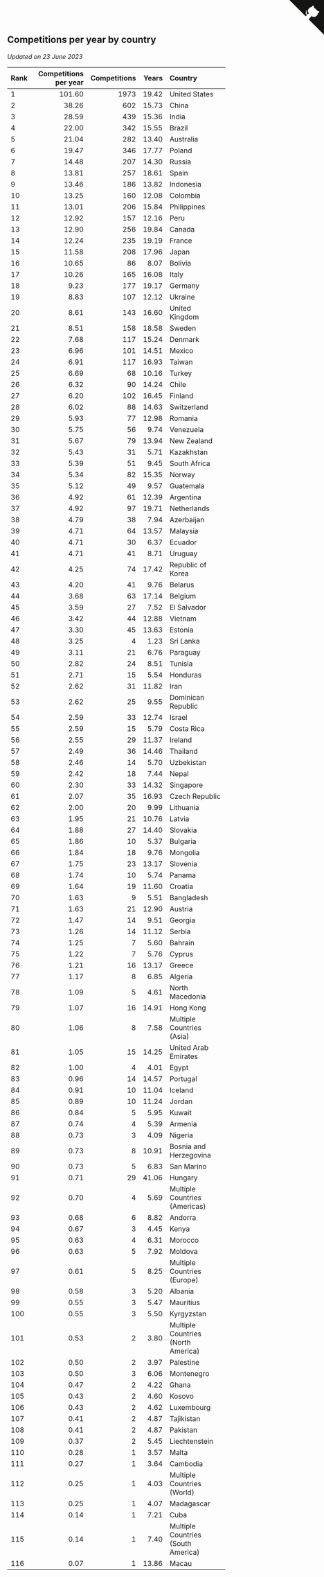 ## Competitions per year by country

*Updated on 23 June 2023*

| Rank | Competitions per year | Competitions | Years | Country |
| :--- | ---: | ---: | ---: | :--- |
| 1 | 101.60 | 1973 | 19.42 | United States |
| 2 | 38.26 | 602 | 15.73 | China |
| 3 | 28.59 | 439 | 15.36 | India |
| 4 | 22.00 | 342 | 15.55 | Brazil |
| 5 | 21.04 | 282 | 13.40 | Australia |
| 6 | 19.47 | 346 | 17.77 | Poland |
| 7 | 14.48 | 207 | 14.30 | Russia |
| 8 | 13.81 | 257 | 18.61 | Spain |
| 9 | 13.46 | 186 | 13.82 | Indonesia |
| 10 | 13.25 | 160 | 12.08 | Colombia |
| 11 | 13.01 | 206 | 15.84 | Philippines |
| 12 | 12.92 | 157 | 12.16 | Peru |
| 13 | 12.90 | 256 | 19.84 | Canada |
| 14 | 12.24 | 235 | 19.19 | France |
| 15 | 11.58 | 208 | 17.96 | Japan |
| 16 | 10.65 | 86 | 8.07 | Bolivia |
| 17 | 10.26 | 165 | 16.08 | Italy |
| 18 | 9.23 | 177 | 19.17 | Germany |
| 19 | 8.83 | 107 | 12.12 | Ukraine |
| 20 | 8.61 | 143 | 16.60 | United Kingdom |
| 21 | 8.51 | 158 | 18.58 | Sweden |
| 22 | 7.68 | 117 | 15.24 | Denmark |
| 23 | 6.96 | 101 | 14.51 | Mexico |
| 24 | 6.91 | 117 | 16.93 | Taiwan |
| 25 | 6.69 | 68 | 10.16 | Turkey |
| 26 | 6.32 | 90 | 14.24 | Chile |
| 27 | 6.20 | 102 | 16.45 | Finland |
| 28 | 6.02 | 88 | 14.63 | Switzerland |
| 29 | 5.93 | 77 | 12.98 | Romania |
| 30 | 5.75 | 56 | 9.74 | Venezuela |
| 31 | 5.67 | 79 | 13.94 | New Zealand |
| 32 | 5.43 | 31 | 5.71 | Kazakhstan |
| 33 | 5.39 | 51 | 9.45 | South Africa |
| 34 | 5.34 | 82 | 15.35 | Norway |
| 35 | 5.12 | 49 | 9.57 | Guatemala |
| 36 | 4.92 | 61 | 12.39 | Argentina |
| 37 | 4.92 | 97 | 19.71 | Netherlands |
| 38 | 4.79 | 38 | 7.94 | Azerbaijan |
| 39 | 4.71 | 64 | 13.57 | Malaysia |
| 40 | 4.71 | 30 | 6.37 | Ecuador |
| 41 | 4.71 | 41 | 8.71 | Uruguay |
| 42 | 4.25 | 74 | 17.42 | Republic of Korea |
| 43 | 4.20 | 41 | 9.76 | Belarus |
| 44 | 3.68 | 63 | 17.14 | Belgium |
| 45 | 3.59 | 27 | 7.52 | El Salvador |
| 46 | 3.42 | 44 | 12.88 | Vietnam |
| 47 | 3.30 | 45 | 13.63 | Estonia |
| 48 | 3.25 | 4 | 1.23 | Sri Lanka |
| 49 | 3.11 | 21 | 6.76 | Paraguay |
| 50 | 2.82 | 24 | 8.51 | Tunisia |
| 51 | 2.71 | 15 | 5.54 | Honduras |
| 52 | 2.62 | 31 | 11.82 | Iran |
| 53 | 2.62 | 25 | 9.55 | Dominican Republic |
| 54 | 2.59 | 33 | 12.74 | Israel |
| 55 | 2.59 | 15 | 5.79 | Costa Rica |
| 56 | 2.55 | 29 | 11.37 | Ireland |
| 57 | 2.49 | 36 | 14.46 | Thailand |
| 58 | 2.46 | 14 | 5.70 | Uzbekistan |
| 59 | 2.42 | 18 | 7.44 | Nepal |
| 60 | 2.30 | 33 | 14.32 | Singapore |
| 61 | 2.07 | 35 | 16.93 | Czech Republic |
| 62 | 2.00 | 20 | 9.99 | Lithuania |
| 63 | 1.95 | 21 | 10.76 | Latvia |
| 64 | 1.88 | 27 | 14.40 | Slovakia |
| 65 | 1.86 | 10 | 5.37 | Bulgaria |
| 66 | 1.84 | 18 | 9.76 | Mongolia |
| 67 | 1.75 | 23 | 13.17 | Slovenia |
| 68 | 1.74 | 10 | 5.74 | Panama |
| 69 | 1.64 | 19 | 11.60 | Croatia |
| 70 | 1.63 | 9 | 5.51 | Bangladesh |
| 71 | 1.63 | 21 | 12.90 | Austria |
| 72 | 1.47 | 14 | 9.51 | Georgia |
| 73 | 1.26 | 14 | 11.12 | Serbia |
| 74 | 1.25 | 7 | 5.60 | Bahrain |
| 75 | 1.22 | 7 | 5.76 | Cyprus |
| 76 | 1.21 | 16 | 13.17 | Greece |
| 77 | 1.17 | 8 | 6.85 | Algeria |
| 78 | 1.09 | 5 | 4.61 | North Macedonia |
| 79 | 1.07 | 16 | 14.91 | Hong Kong |
| 80 | 1.06 | 8 | 7.58 | Multiple Countries (Asia) |
| 81 | 1.05 | 15 | 14.25 | United Arab Emirates |
| 82 | 1.00 | 4 | 4.01 | Egypt |
| 83 | 0.96 | 14 | 14.57 | Portugal |
| 84 | 0.91 | 10 | 11.04 | Iceland |
| 85 | 0.89 | 10 | 11.24 | Jordan |
| 86 | 0.84 | 5 | 5.95 | Kuwait |
| 87 | 0.74 | 4 | 5.39 | Armenia |
| 88 | 0.73 | 3 | 4.09 | Nigeria |
| 89 | 0.73 | 8 | 10.91 | Bosnia and Herzegovina |
| 90 | 0.73 | 5 | 6.83 | San Marino |
| 91 | 0.71 | 29 | 41.06 | Hungary |
| 92 | 0.70 | 4 | 5.69 | Multiple Countries (Americas) |
| 93 | 0.68 | 6 | 8.82 | Andorra |
| 94 | 0.67 | 3 | 4.45 | Kenya |
| 95 | 0.63 | 4 | 6.31 | Morocco |
| 96 | 0.63 | 5 | 7.92 | Moldova |
| 97 | 0.61 | 5 | 8.25 | Multiple Countries (Europe) |
| 98 | 0.58 | 3 | 5.20 | Albania |
| 99 | 0.55 | 3 | 5.47 | Mauritius |
| 100 | 0.55 | 3 | 5.50 | Kyrgyzstan |
| 101 | 0.53 | 2 | 3.80 | Multiple Countries (North America) |
| 102 | 0.50 | 2 | 3.97 | Palestine |
| 103 | 0.50 | 3 | 6.06 | Montenegro |
| 104 | 0.47 | 2 | 4.22 | Ghana |
| 105 | 0.43 | 2 | 4.60 | Kosovo |
| 106 | 0.43 | 2 | 4.62 | Luxembourg |
| 107 | 0.41 | 2 | 4.87 | Tajikistan |
| 108 | 0.41 | 2 | 4.87 | Pakistan |
| 109 | 0.37 | 2 | 5.45 | Liechtenstein |
| 110 | 0.28 | 1 | 3.57 | Malta |
| 111 | 0.27 | 1 | 3.64 | Cambodia |
| 112 | 0.25 | 1 | 4.03 | Multiple Countries (World) |
| 113 | 0.25 | 1 | 4.07 | Madagascar |
| 114 | 0.14 | 1 | 7.21 | Cuba |
| 115 | 0.14 | 1 | 7.40 | Multiple Countries (South America) |
| 116 | 0.07 | 1 | 13.86 | Macau |


<a href="https://github.com/JustinTimeCuber/wca_statistics" class="github-corner" aria-label="View source on Github"><svg width="80" height="80" viewBox="0 0 250 250" style="fill:#151513; color:#fff; position: absolute; top: 0; border: 0; right: 0;" aria-hidden="true"><path d="M0,0 L115,115 L130,115 L142,142 L250,250 L250,0 Z"></path><path d="M128.3,109.0 C113.8,99.7 119.0,89.6 119.0,89.6 C122.0,82.7 120.5,78.6 120.5,78.6 C119.2,72.0 123.4,76.3 123.4,76.3 C127.3,80.9 125.5,87.3 125.5,87.3 C122.9,97.6 130.6,101.9 134.4,103.2" fill="currentColor" style="transform-origin: 130px 106px;" class="octo-arm"></path><path d="M115.0,115.0 C114.9,115.1 118.7,116.5 119.8,115.4 L133.7,101.6 C136.9,99.2 139.9,98.4 142.2,98.6 C133.8,88.0 127.5,74.4 143.8,58.0 C148.5,53.4 154.0,51.2 159.7,51.0 C160.3,49.4 163.2,43.6 171.4,40.1 C171.4,40.1 176.1,42.5 178.8,56.2 C183.1,58.6 187.2,61.8 190.9,65.4 C194.5,69.0 197.7,73.2 200.1,77.6 C213.8,80.2 216.3,84.9 216.3,84.9 C212.7,93.1 206.9,96.0 205.4,96.6 C205.1,102.4 203.0,107.8 198.3,112.5 C181.9,128.9 168.3,122.5 157.7,114.1 C157.9,116.9 156.7,120.9 152.7,124.9 L141.0,136.5 C139.8,137.7 141.6,141.9 141.8,141.8 Z" fill="currentColor" class="octo-body"></path></svg></a><style>.github-corner:hover .octo-arm{animation:octocat-wave 560ms ease-in-out}@keyframes octocat-wave{0%,100%{transform:rotate(0)}20%,60%{transform:rotate(-25deg)}40%,80%{transform:rotate(10deg)}}@media (max-width:500px){.github-corner:hover .octo-arm{animation:none}.github-corner .octo-arm{animation:octocat-wave 560ms ease-in-out}}</style>
